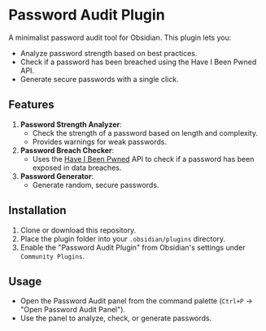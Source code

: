# Password Audit Plugin

A minimalist password audit tool for Obsidian. This plugin lets you:
- Analyze password strength based on best practices.
- Check if a password has been breached using the Have I Been Pwned API.
- Generate secure passwords with a single click.

## Features
1. **Password Strength Analyzer**:
   - Check the strength of a password based on length and complexity.
   - Provides warnings for weak passwords.
2. **Password Breach Checker**:
   - Uses the [Have I Been Pwned](https://haveibeenpwned.com/) API to check if a password has been exposed in data breaches.
3. **Password Generator**:
   - Generate random, secure passwords.

## Installation
1. Clone or download this repository.
2. Place the plugin folder into your `.obsidian/plugins` directory.
3. Enable the "Password Audit Plugin" from Obsidian's settings under `Community Plugins`.

## Usage
- Open the Password Audit panel from the command palette (`Ctrl+P` -> "Open Password Audit Panel").
- Use the panel to analyze, check, or generate passwords.
